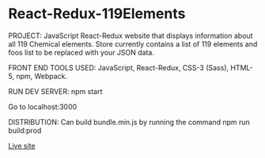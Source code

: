 # React-Redux-119Elements
PROJECT: JavaScript React-Redux website that displays information about all 119 Chemical elements. Store currently contains a list of 119 elements and foos list to be replaced with your JSON data.

FRONT END TOOLS USED: JavaScript, React-Redux, CSS-3 (Sass), HTML-5, npm, Webpack.

RUN DEV SERVER:
npm start 

Go to localhost:3000

DISTRIBUTION:
Can build bundle.min.js by running the command
npm run build:prod

[Live site](https://hondaaccord.pythonanywhere.com/elements)
